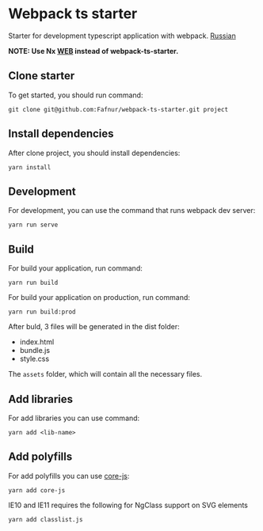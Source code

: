 # Webpack ts starter

Starter for development typescript application with webpack. [Russian](./docs/ru.md)

**NOTE: Use Nx [WEB](https://nx.dev/web/overview) instead of webpack-ts-starter.**

## Clone starter

To get started, you should run command:

```shell script
git clone git@github.com:Fafnur/webpack-ts-starter.git project
```

## Install dependencies

After clone project, you should install dependencies:

```shell script
yarn install
```

## Development

For development, you can use the command that runs webpack dev server:

```shell script
yarn run serve
```

## Build 

For build your application, run command:

```shell script
yarn run build
```

For build your application on production, run command:

```shell script
yarn run build:prod
```

After buld, 3 files will be generated in the dist folder:

- index.html
- bundle.js
- style.css

The `assets` folder, which will contain all the necessary files.

## Add libraries

For add libraries you can use command:

```shell script
yarn add <lib-name>
``` 

## Add polyfills

For add polyfills you can use [core-js](https://github.com/zloirock/core-js):

```shell script
yarn add core-js
``` 

IE10 and IE11 requires the following for NgClass support on SVG elements

```shell script
yarn add classlist.js
``` 
